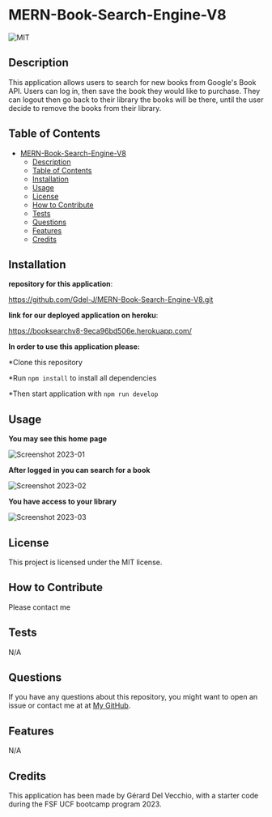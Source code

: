 # MERN-Book-Search-Engine-V8

![MIT](https://img.shields.io/badge/license-MIT-green)


## Description

This application allows users to search for new books from Google's Book API. Users can log in, then save the book they would like to purchase. They can logout then go back to their library the books will be there, until the user decide to remove the books from their library.

## Table of Contents 
 
- [MERN-Book-Search-Engine-V8](#mern-book-search-engine-v8)
  - [Description](#description)
  - [Table of Contents](#table-of-contents)
  - [Installation](#installation)
  - [Usage](#usage)
  - [License](#license)
  - [How to Contribute](#how-to-contribute)
  - [Tests](#tests)
  - [Questions](#questions)
  - [Features](#features)
  - [Credits](#credits)



## Installation


**repository for this application**:

https://github.com/Gdel-J/MERN-Book-Search-Engine-V8.git


**link for our deployed application on heroku**:


 https://booksearchv8-9eca96bd506e.herokuapp.com/


**In order to use this application please:**

 
*Clone this repository 

*Run `npm install` to install all dependencies



*Then start application with `npm run develop`




## Usage



**You may see this home page**  

![Screenshot 2023-01](https://github.com/Gdel-J/MERN-Book-Search-Engine-V8/assets/120201085/fba2dc03-4635-4011-9842-a44da91eab5d)

**After logged in you can search for a book** 

![Screenshot 2023-02](https://github.com/Gdel-J/MERN-Book-Search-Engine-V8/assets/120201085/aa186d5a-9da3-4bfd-9fce-e36bd50b919c)

**You have access to your library** 

![Screenshot 2023-03](https://github.com/Gdel-J/MERN-Book-Search-Engine-V8/assets/120201085/f69d884c-e508-4538-a1e0-990778c2e8d6)



## License

This project is licensed under the MIT license.

## How to Contribute

Please contact me

## Tests

N/A

## Questions

If you have any questions about this repository, you might want to open an issue or contact me  at 
 at [My GitHub](https://github.com/Gdel-J).

## Features

N/A


## Credits

This application has been made by Gérard Del Vecchio, with a starter code during the FSF UCF bootcamp program 2023.